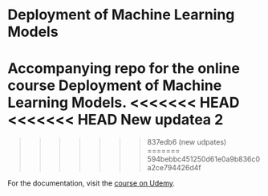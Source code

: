 # Deployment of Machine Learning Models
Accompanying repo for the online course Deployment of Machine Learning Models.
<<<<<<< HEAD
<<<<<<< HEAD
New updatea 2
=======
>>>>>>> 837edb6 (new udpates)
=======
>>>>>>> 594bebbc451250d61e0a9b836c0a2ce794426d4f

For the documentation, visit the [course on Udemy](https://www.udemy.com/deployment-of-machine-learning-models/?couponCode=TIDREPO).
